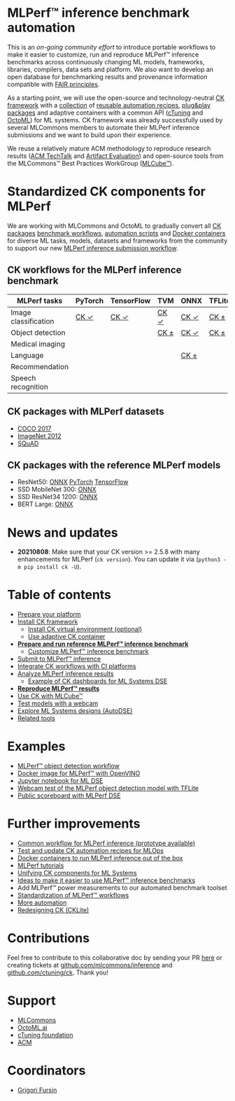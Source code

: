 # MLPerf&trade; inference benchmark automation

This is an *on-going community effort* to introduce portable workflows to make it easier to customize, run and reproduce 
MLPerf&trade; inference benchmarks across continuously changing ML models, frameworks, libraries, compilers, data sets and platform.
We also want to develop an open database for benchmarking results and provenance information 
compatible with [FAIR principles](https://www.go-fair.org/fair-principles).

As a starting point, we will use the open-source and technology-neutral [CK framework](https://github.com/ctuning/ck) 
with a [collection](https://github.com/ctuning/ck-mlops) of [reusable automation recipes](https://github.com/ctuning/ck-mlops/tree/main/program), 
[plug&play packages](https://github.com/ctuning/ck-mlops/tree/main/package) and adaptive containers with a common API
([cTuning](https://github.com/ctuning/ck-mlops/tree/main/docker) 
and [OctoML](https://github.com/octoml/mlops/tree/main/docker))
for ML systems. CK framework was already successfully used by several MLCommons members 
to automate their MLPerf inference submissions and we want to build upon their experience. 

We reuse a relatively mature ACM methodology to reproduce research results ([ACM TechTalk](https://youtu.be/7zpeIVwICa4) and [Artifact Evaluation](https://cTuning.org/ae))
and open-source tools from the MLCommons&trade; Best Practices WorkGroup ([MLCube&trade;](https://github.com/mlcommons/mlcube)).

# Standardized CK components for MLPerf

We are working with MLCommons and OctoML to gradually convert all [CK packages](https://github.com/ctuning/ck-mlops/tree/main/package)
[benchmark workflows](https://github.com/ctuning/ck-mlops/tree/main/programs), 
[automation scripts](https://github.com/ctuning/ck-mlops/tree/main/scripts) and 
[Docker containers](https://github.com/ctuning/ck-mlops/tree/main/docker)
for diverse ML tasks, models, datasets and frameworks from the community to support
our new [MLPerf inference submission workflow](https://github.com/octoml/mlops/tree/main/module/bench.mlperf.inference).

## CK workflows for the MLPerf inference benchmark

MLPerf tasks         | PyTorch | TensorFlow | TVM | ONNX | TFLite | OpenVINO | TensorRT |
--- | --- | --- | --- | --- | --- | --- | --- |
Image classification | [CK &#10003;](tasks/task-image-classification-pytorch.md) | [CK &#10003;](tasks/task-image-classification-tf.md) | [CK &#10003;](tasks/task-image-classification-tvm.md) | [CK &#10003;](tasks/task-image-classification-onnx.md) | [CK &#177;](tasks/task-image-classification-tflite.md) | [CK &#177;](tasks/task-image-classification-openvino.md) |  | 
Object detection     |  |  | [CK &#177;](tasks/task-object-detection-tvm.md) | [CK &#10003;](tasks/task-object-detection-onnx.md) | [CK &#177;](tasks/task-object-detection-tflite.md) |  |  | 
Medical imaging      |  |  |  |  |  |  |  | 
Language             |  |  |  | [CK &#177;](tasks/task-language-onnx.md) |  |  |  | 
Recommendation       |  |  |  |  |  |  |  | 
Speech recognition   |  |  |  |  |  |  |  | 

## CK packages with MLPerf datasets

* [COCO 2017](datasets/coco2017.md)
* [ImageNet 2012](datasets/imagenet2012.md)
* [SQuAD](datasets/squad.md)

## CK packages with the reference MLPerf models

* ResNet50: [ONNX](https://github.com/octoml/mlops/tree/main/package/ml-model-mlperf-resnet50-onnx) [PyTorch](https://github.com/octoml/mlops/tree/main/package/ml-model-mlperf-resnet50-pytorch) [TensorFlow](https://github.com/octoml/mlops/tree/master/package/ml-model-mlperf-resnet50-tf)
* SSD MobileNet 300: [ONNX](https://github.com/octoml/mlops/tree/main/package/ml-model-mlperf-ssd-mobilenet-300-onnx)
* SSD ResNet34 1200: [ONNX](https://github.com/octoml/mlops/tree/main/package/ml-model-mlperf-ssd-resnet34-1200-onnx)
* BERT Large: [ONNX](https://github.com/octoml/mlops/tree/main/package/ml-model-mlperf-bert-large-squad-onnx) 

# News and updates

* **20210808**: Make sure that your CK version >= 2.5.8 with many enhancements for MLPerf (```ck version```). 
  You can update it via (```python3 -m pip install ck -U```).

# Table of contents

* [Prepare your platform](platform/README.md)
* [Install CK framework](tools/ck.md)
  * [Install CK virtual environment (optional)](tools/ck-venv.md)
  * [Use adaptive CK container](tools/ck-docker.md)
* [**Prepare and run reference MLPerf&trade; inference benchmark**](tasks/README.md)
  * [Customize MLPerf&trade; inference benchmark](tasks-custom/README.md)
* [Submit to MLPerf&trade; inference](submit/README.md)
* [Integrate CK workflows with CI platforms](tools/continuous-integration.md)
* [Analyze MLPerf inference results](results/README.md)
  * [Example of CK dashboards for ML Systems DSE](results/ck-dashboard.md)
* [**Reproduce MLPerf&trade; results**](reproduce/README.md)
* [Use CK with MLCube&trade;](tools/mlcube.md)
* [Test models with a webcam](reproduce/demo-webcam-object-detection-x86-64.md)
* [Explore ML Systems designs (AutoDSE)](dse/README.md)
* [Related tools](tools/README.md)


# Examples

* [MLPerf&trade; object detection workflow](https://github.com/ctuning/ck/blob/master/docs/mlperf-automation/tasks/task-object-detection.md)
* [Docker image for MLPerf&trade; with OpenVINO]( https://github.com/ctuning/ck-mlops/tree/main/docker/mlperf-inference-v0.7.openvino)
* [Jupyter notebook for ML DSE](https://nbviewer.jupyter.org/urls/dl.dropbox.com/s/f28u9epifr0nn09/ck-dse-demo-object-detection.ipynb)
* [Webcam test of the MLPerf object detection model with TFLite](https://cknowledge.io/solution/demo-obj-detection-coco-tf-cpu-webcam-linux-azure#test)
* [Public scoreboard with MLPerf DSE](https://cknowledge.io/result/crowd-benchmarking-mlperf-inference-classification-mobilenets-all)


# Further improvements

* [Common workflow for MLPerf inference (prototype available)](inference/workflow.md)
* [Test and update CK automation recipes for MLOps](components/README.md)
* [Docker containers to run MLPerf inference out of the box](inference/containers.md)
* [MLPerf tutorials](tutorials/README.md)
* [Unifying CK components for ML Systems](components/README.md)
* [Ideas to make it easier to use MLPerf&trade; inference benchmarks](https://docs.google.com/document/d/1xUI4_ArXssMUigsSHTAE2lL7jRZE12XXvzoV3QMoT84)
* Add MLPerf&trade; power measurements to our automated benchmark toolset
* [Standardization of MLPerf&trade; workflows](tbd/standardization.md)
* [More automation](tbd/automation.md)
* [Redesigning CK (CKLite)](tbd/ck2.md)


# Contributions

Feel free to contribute to this collaborative doc by sending your PR [here]( https://github.com/ctuning/ck/pulls )
or creating tickets at [github.com/mlcommons/inference](https://github.com/mlcommons/inference) 
and [github.com/ctuning/ck](https://github.com/ctuning/ck). 
Thank you!


# Support

* [MLCommons](https://mlcommons.org)
* [OctoML.ai](https://octoml.ai)
* [cTuning foundation](https://cTuning.org)
* [ACM](https://acm.org)


# Coordinators

* [Grigori Fursin](https://cKnowledge.io/@gfursin)
